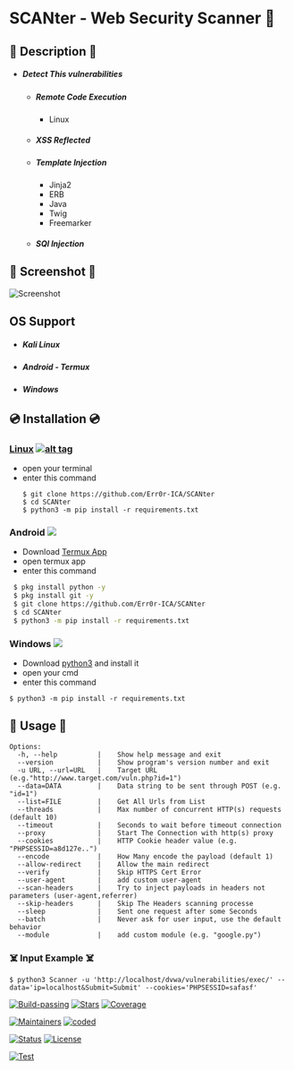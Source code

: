 # SCANter - Web Security Scanner 🔎

## 📒 Description 📒

* ##### Detect This vulnerabilities
  * <h5>Remote Code Execution</h5>
    <ul><li>Linux</li></ul>
  * <h5>XSS Reflected</h5>
  * <h5>Template Injection</h5>
     <ul>
     <li> Jinja2 </li>
     <li> ERB </li>
     <li> Java </li>
     <li> Twig </li>
     <li> Freemarker </li>
     </ul>
  * <h5>SQl Injection </h5>

## 📸 Screenshot 📸
![Screenshot](https://i.postimg.cc/4ZSdm0Vm/IMG-20200427-162813-866.jpg) 


## OS Support 

- <h5> Kali Linux </h5>
- <h5> Android - Termux </h5>
- <h5> Windows </h5>

## 💿 Installation 💿
### [Linux](https://wikipedia.org/wiki/Linux) [![alt tag](http://icons.iconarchive.com/icons/dakirby309/simply-styled/32/OS-Linux-icon.png)](https://fr.wikipedia.org/wiki/Linux)
* open your terminal 
* enter this command 
   ````
   $ git clone https://github.com/Err0r-ICA/SCANter 
   $ cd SCANter
   $ python3 -m pip install -r requirements.txt
   ````
### Android <img src="https://img.icons8.com/clouds/100/000000/android-os.png">
* Download <a href='https://play.google.com/store/apps/details?id=com.termux&hl=en'>Termux App</a>
* open termux app
* enter this command
````bash
 $ pkg install python -y 
 $ pkg install git -y 
 $ git clone https://github.com/Err0r-ICA/SCANter
 $ cd SCANter
 $ python3 -m pip install -r requirements.txt
````
### Windows <img src="https://img.icons8.com/color/48/000000/windows-10.png">
* Download <a href='https://www.python.org/downloads/windows/'>python3</a> and install it
* open your cmd
* enter this command 
````
$ python3 -m pip install -r requirements.txt
````

## 🧾 Usage 🧾 
````
Options:
  -h, --help          |    Show help message and exit
  --version           |    Show program's version number and exit
  -u URL, --url=URL   |    Target URL (e.g."http://www.target.com/vuln.php?id=1")
  --data=DATA         |    Data string to be sent through POST (e.g. "id=1")
  --list=FILE         |    Get All Urls from List
  --threads           |    Max number of concurrent HTTP(s) requests (default 10)
  --timeout           |    Seconds to wait before timeout connection
  --proxy             |    Start The Connection with http(s) proxy
  --cookies           |    HTTP Cookie header value (e.g. "PHPSESSID=a8d127e..")
  --encode            |    How Many encode the payload (default 1)
  --allow-redirect    |    Allow the main redirect
  --verify            |    Skip HTTPS Cert Error
  --user-agent        |    add custom user-agent
  --scan-headers      |    Try to inject payloads in headers not parameters (user-agent,referrer)
  --skip-headers      |    Skip The Headers scanning processe
  --sleep             |    Sent one request after some Seconds
  --batch             |    Never ask for user input, use the default behavior
  --module            |    add custom module (e.g. "google.py")

````
### ☠️ Input Example ☠️

``` $ python3 Scanner -u 'http://localhost/dvwa/vulnerabilities/exec/' --data='ip=localhost&Submit=Submit' --cookies='PHPSESSID=safasf' ```

[![Build-passing](https://img.shields.io/badge/build-passing-red.svg?style=plastic)](https://github.com/Err0r-ICA/SpeedTest/issues) [![Stars](https://img.shields.io/open-vsx/stars/Redhat/Java.svg?style=plastic&color=orange)](https://github.com/Err0r-ICA/SpeedTest/issues) [![Coverage](https://img.shields.io/azure-devops/coverage/Swellaby/Opensource/25?color=yellow&style=plastic)](https://github.com/Err0r-ICA/SpeedTest/issues)

[![Maintainers](https://img.shields.io/badge/mainteiners-HackBoyz-green.svg?style=plastic)](https://github.com/Err0r-ICA/SpeedTest/issues) [![coded](https://img.shields.io/badge/coded%20in-python2.7-mintgreen.svg?style=plastic)](https://github.com/Err0r-ICA/SpeedTest/issues)

[![Status](https://img.shields.io/badge/code%20status-encrypted-cyan.svg?style=plastic)](https://github.com/Err0r-ICA/SpeedTest/issues) [![License](https://img.shields.io/badge/license-MIT-blueviolet.svg?style=plastic)](https://github.com/Err0r-ICA/SpeedTest/issues)

[![Test](https://img.shields.io/badge/tested%20on-Termux,%20Kali%20Linux,%20Ubuntu,%20Parrot%20OS,%20Debian,%20ANDRAX%20Mobile-%23ff69b4.svg?style=plastic)](https://github.com/Err0r-ICA/SpeedTest/issues)
 
